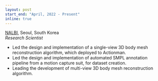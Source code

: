 ```yaml
---
layout: post
start_end: "April, 2022 - Present"
inline: true
---
```


[NALBI](https://nalbi.ai), Seoul, South Korea \
*Research Scientist*

- Led the design and implementation of a single-view 3D body mesh reconstruction algorithm, which deployed to Actionman.
- Led the design and implementation of automated SMPL annotation pipeline from a motion capture suit, for dataset creation. 
- Leading the development of multi-view 3D body mesh reconstruction algorithm.
